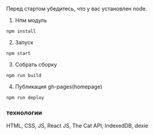 
Перед стартом убедитесь, что у вас установлен node.

1. Нпм модуль
  ```
  npm install
  ```
2. Запуск
  ```
  npm start
  ```
3. Собрать сборку 
  ```
  npm run build
  ```
4. Публикация gh-pages(homepage)
  ```
  npm run deploy
  ```

### **технологии**

HTML, CSS, JS, React JS, The Cat API, IndexedDB, dexie